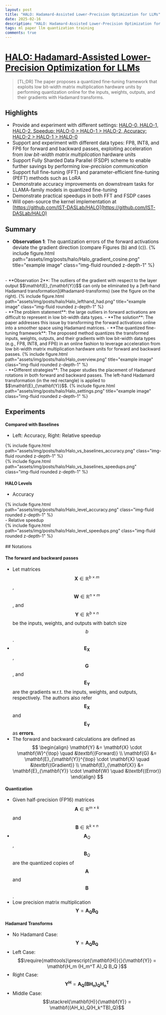 ```yaml
---
layout: post
title: "HALO: Hadamard-Assisted Lower-Precision Optimization for LLMs"
date: 2025-02-16
description: "HALO: Hadamard-Assisted Lower-Precision Optimization for LLMs"
tags: ml paper llm quantization training
comments: true
---
```

<style>
li {
    font-size: 1.1em; /* Adjust as needed */
}
</style>

# [HALO: Hadamard-Assisted Lower-Precision Optimization for LLMs](https://arxiv.org/abs/2501.02625)
> [TL;DR] 
> The paper proposes a quantized fine-tuning framework that exploits low bit-width matrix multiplication hardware units by performing quantization online for the inputs, weights, outputs, and their gradients with Hadamard transforms.

## Highlights
- Provide and experiment with different settings: [HALO-0, HALO-1, HALO-2. Speedup: HALO-0 > HALO-1 > HALO-2, Accuracy: HALO-2 > HALO-1 > HALO-0](#halo-levels)
- Support and experiment with different data types: FP8, INT8, and FP6 for forward and backward passes, exploiting acceleration from *low bit-width matrix multiplication* hardware units
- Support Fully Sharded Data Parallel (FSDP) scheme to enable further savings by performing *low-precision communication*
- Support full fine-tuning (FFT) and parameter-efficient fine-tuning (PEFT) methods such as LoRA
- Demonstrate accuracy improvements on downstream tasks for LLAMA-family models in quantized fine-tuning
- Demonstrate practical speedups in both FFT and FSDP cases
- Will open-source the kernel implementation at [https://github.com/IST-DASLab/HALO](https://github.com/IST-DASLab/HALO)

## Summary
- **Observation 1**: The quantization errors of the forward activations deviate the gradient direction (compare Figures (b) and (c)).
{% include figure.html path="assets/img/posts/halo/Halo_gradient_cosine.png" title="example image" class="img-fluid rounded z-depth-1" %}

<br>
- **Observation 2**: The outliers of the gradient with respect to the layer output $$\mathbf{E}_{\mathbf{Y}}$$ can only be eliminated by a [left-hand Hadamard transformation](#hadamard-transforms) (see the figure on the right).
{% include figure.html path="assets/img/posts/halo/Halo_lefthand_had.png" title="example image" class="img-fluid rounded z-depth-1" %}

<br>
- **The problem statement**: the large outliers in forward activations are difficult to represent in low bit-width data types.
- **The solution**: The paper addresses this issue by transforming the forward activations online into a smoother space using Hadamard matrices.
- **The quantized fine-tuning framework**: The proposed method quantizes the transformed inputs, weights, outputs, and their gradients with low bit-width data types (e.g., FP8, INT8, and FP6) in an online fashion to leverage acceleration from low bit-width matrix multiplication hardware units for forward and backward passes.
{% include figure.html path="assets/img/posts/halo/Halo_overview.png" title="example image" class="img-fluid rounded z-depth-1" %}

<br>
- **Different strategies**: The paper studies the placement of Hadamard rotations in both forward and backward passes. The left-hand Hadamard transformation (in the red rectangle) is applied to $$\mathbf{E}_{\mathbf{Y}}$$.
{% include figure.html path="assets/img/posts/halo/Halo_settings.png" title="example image" class="img-fluid rounded z-depth-1" %}

<br>

## Experiments

#### Compared with Baselines
- Left: Accuracy, Right: Relative speedup
<div class="row mt-3">
    <div class="col-sm mt-3 mt-md-0">
        {% include figure.html path="assets/img/posts/halo/Halo_vs_baselines_accuracy.png" class="img-fluid rounded z-depth-1" %}
    </div>
    <div class="col-sm mt-3 mt-md-0">
        {% include figure.html path="assets/img/posts/halo/Halo_vs_baselines_speedups.png" class="img-fluid rounded z-depth-1" %}
    </div>
</div>

#### HALO Levels
- Accuracy
<div class="row mt-3">
    <div class="col-sm mt-3 mt-md-0">
        {% include figure.html path="assets/img/posts/halo/Halo_level_accuracy.png" class="img-fluid rounded z-depth-1" %}
    </div>
</div>
- Relative speedup
<div class="row mt-3">
    <div class="col-sm mt-3 mt-md-0">
        {% include figure.html path="assets/img/posts/halo/Halo_level_speedups.png" class="img-fluid rounded z-depth-1" %}
    </div>
</div>

<br>
## Notations

#### The forward and backward passes
- Let matrices $$\mathbf{X} \in \mathbb{R}^{b \times m}$$, $$\mathbf{W} \in \mathbb{R}^{n \times m}$$, and $$\mathbf{Y} \in \mathbb{R}^{b \times n}$$ be the inputs, weights, and outputs with batch size $$b$$.
- $$\mathbf{E}_{\mathbf{X}}$$, $$\mathbf{G}$$, and $$\mathbf{E}_{\mathbf{Y}}$$ are the gradients w.r.t. the inputs, weights, and outputs, respectively. The authors also refer $$\mathbf{E}_{\mathbf{X}}$$ and $$\mathbf{E}_{\mathbf{Y}}$$ as **errors**.
- The forward and backward calculations are defined as
$$
\begin{align}
    \mathbf{Y} &= \mathbf{X} \cdot \mathbf{W}^{\top} \quad &\textbf{(Forward)} \\
    \mathbf{G} &= \mathbf{E}_{\mathbf{Y}}^{\top} \cdot \mathbf{X} \quad &\textbf{(Gradient)} \\
    \mathbf{E}_{\mathbf{X}} &= \mathbf{E}_{\mathbf{Y}} \cdot \mathbf{W} \quad &\textbf{(Error)}
\end{align}
$$

#### Quantization
- Given half-precision (FP16) matrices $$\mathbf{A} \in \mathbb{R}^{m \times k}$$ and $$\mathbf{B} \in \mathbb{R}^{k \times n}$$
- $$\mathbf{A}_Q$$, $$\mathbf{B}_Q$$ are the quantized copies of $$\mathbf{A}$$ and $$\mathbf{B}$$.
- Low precision matrix multiplication $$\mathbf{Y} = \mathbf{A_Q B_Q}$$

#### Hadamard Transforms
- No Hadamard Case: $$\mathbf{Y} = \mathbf{A_Q B_Q}$$
- Left Case: $$\require{mathtools}\prescript{\mathbf{H}}{}{\mathbf{Y}} = \mathbf{H_m  (H_m^T A)_Q B_Q }$$
- Right Case: $$\mathbf{Y^H} = \mathbf{ A_Q (B H_n)_Q H_n^T}$$
- Middle Case: $$\stackrel{\mathbf{H}}{\mathbf{Y}} = \mathbf{(AH_k)_Q(H_k^TB)_Q}$$



